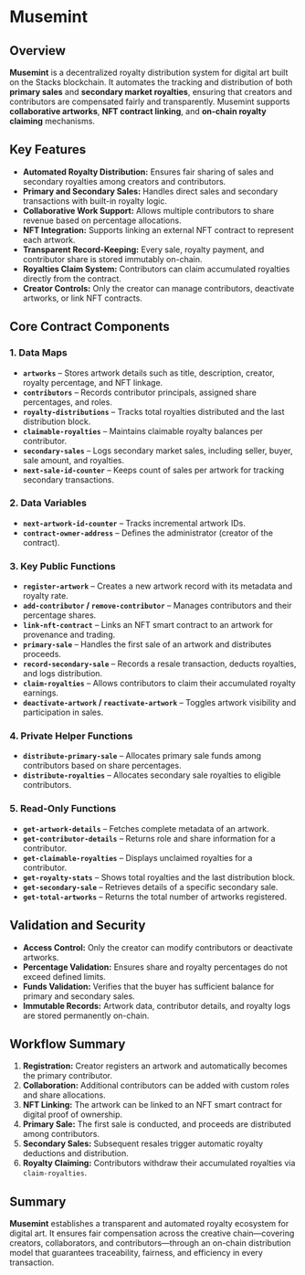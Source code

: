 # Musemint

## Overview

**Musemint** is a decentralized royalty distribution system for digital art built on the Stacks blockchain. It automates the tracking and distribution of both **primary sales** and **secondary market royalties**, ensuring that creators and contributors are compensated fairly and transparently. Musemint supports **collaborative artworks**, **NFT contract linking**, and **on-chain royalty claiming** mechanisms.

## Key Features

* **Automated Royalty Distribution:** Ensures fair sharing of sales and secondary royalties among creators and contributors.
* **Primary and Secondary Sales:** Handles direct sales and secondary transactions with built-in royalty logic.
* **Collaborative Work Support:** Allows multiple contributors to share revenue based on percentage allocations.
* **NFT Integration:** Supports linking an external NFT contract to represent each artwork.
* **Transparent Record-Keeping:** Every sale, royalty payment, and contributor share is stored immutably on-chain.
* **Royalties Claim System:** Contributors can claim accumulated royalties directly from the contract.
* **Creator Controls:** Only the creator can manage contributors, deactivate artworks, or link NFT contracts.

## Core Contract Components

### 1. Data Maps

* **`artworks`** – Stores artwork details such as title, description, creator, royalty percentage, and NFT linkage.
* **`contributors`** – Records contributor principals, assigned share percentages, and roles.
* **`royalty-distributions`** – Tracks total royalties distributed and the last distribution block.
* **`claimable-royalties`** – Maintains claimable royalty balances per contributor.
* **`secondary-sales`** – Logs secondary market sales, including seller, buyer, sale amount, and royalties.
* **`next-sale-id-counter`** – Keeps count of sales per artwork for tracking secondary transactions.

### 2. Data Variables

* **`next-artwork-id-counter`** – Tracks incremental artwork IDs.
* **`contract-owner-address`** – Defines the administrator (creator of the contract).

### 3. Key Public Functions

* **`register-artwork`** – Creates a new artwork record with its metadata and royalty rate.
* **`add-contributor` / `remove-contributor`** – Manages contributors and their percentage shares.
* **`link-nft-contract`** – Links an NFT smart contract to an artwork for provenance and trading.
* **`primary-sale`** – Handles the first sale of an artwork and distributes proceeds.
* **`record-secondary-sale`** – Records a resale transaction, deducts royalties, and logs distribution.
* **`claim-royalties`** – Allows contributors to claim their accumulated royalty earnings.
* **`deactivate-artwork` / `reactivate-artwork`** – Toggles artwork visibility and participation in sales.

### 4. Private Helper Functions

* **`distribute-primary-sale`** – Allocates primary sale funds among contributors based on share percentages.
* **`distribute-royalties`** – Allocates secondary sale royalties to eligible contributors.

### 5. Read-Only Functions

* **`get-artwork-details`** – Fetches complete metadata of an artwork.
* **`get-contributor-details`** – Returns role and share information for a contributor.
* **`get-claimable-royalties`** – Displays unclaimed royalties for a contributor.
* **`get-royalty-stats`** – Shows total royalties and the last distribution block.
* **`get-secondary-sale`** – Retrieves details of a specific secondary sale.
* **`get-total-artworks`** – Returns the total number of artworks registered.

## Validation and Security

* **Access Control:** Only the creator can modify contributors or deactivate artworks.
* **Percentage Validation:** Ensures share and royalty percentages do not exceed defined limits.
* **Funds Validation:** Verifies that the buyer has sufficient balance for primary and secondary sales.
* **Immutable Records:** Artwork data, contributor details, and royalty logs are stored permanently on-chain.

## Workflow Summary

1. **Registration:** Creator registers an artwork and automatically becomes the primary contributor.
2. **Collaboration:** Additional contributors can be added with custom roles and share allocations.
3. **NFT Linking:** The artwork can be linked to an NFT smart contract for digital proof of ownership.
4. **Primary Sale:** The first sale is conducted, and proceeds are distributed among contributors.
5. **Secondary Sales:** Subsequent resales trigger automatic royalty deductions and distribution.
6. **Royalty Claiming:** Contributors withdraw their accumulated royalties via `claim-royalties`.

## Summary

**Musemint** establishes a transparent and automated royalty ecosystem for digital art. It ensures fair compensation across the creative chain—covering creators, collaborators, and contributors—through an on-chain distribution model that guarantees traceability, fairness, and efficiency in every transaction.
